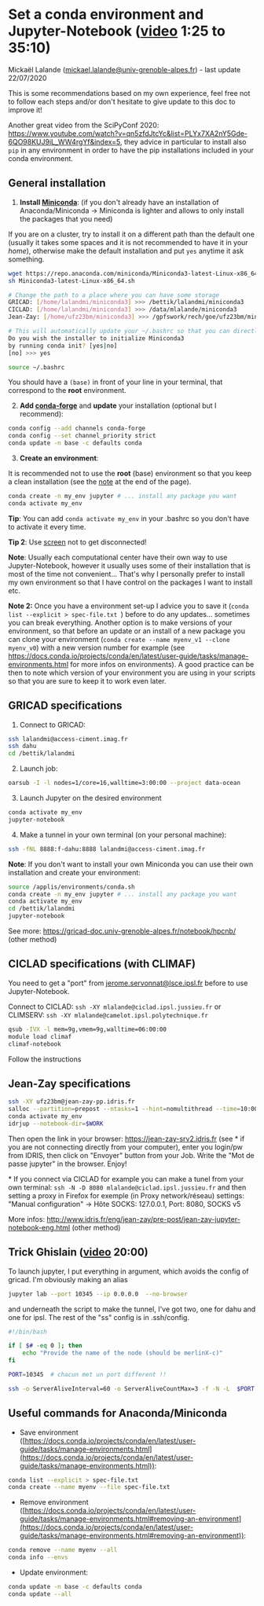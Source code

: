 # Set a conda environment and Jupyter-Notebook ([video](https://www.youtube.com/watch?v=Gb0smIc1VpM) 1:25 to 35:10)

Mickaël Lalande (mickael.lalande@univ-grenoble-alpes.fr) - last update 22/07/2020

This is some recommendations based on my own experience, feel free not to follow each steps and/or don't hesitate to give update to this doc to improve it!

Another great video from the SciPyConf 2020: https://www.youtube.com/watch?v=qn5zfdJtcYc&list=PLYx7XA2nY5Gde-6QO98KUJ9iL_WW4rgYf&index=5, they advice in particular to install also `pip` in any environment in order to have the pip installations included in your conda environment. 

## General installation

1. **Install [Miniconda](https://docs.conda.io/en/latest/miniconda.html)**:
   (if you don't already have an installation of Anaconda/Miniconda -> Miniconda is lighter and allows to only install the packages that you need)

If you are on a cluster, try to install it on a different path than the default one (usually it takes some spaces and it is not recommended to have it in your *home*), otherwise make the default installation and put `yes` anytime it ask something.
```bash
wget https://repo.anaconda.com/miniconda/Miniconda3-latest-Linux-x86_64.sh 
sh Miniconda3-latest-Linux-x86_64.sh 

# Change the path to a place where you can have some storage
GRICAD: [/home/lalandmi/miniconda3] >>> /bettik/lalandmi/miniconda3
CICLAD: [/home/lalandmi/miniconda3] >>> /data/mlalande/miniconda3
Jean-Zay: [/home/ufz23bm/miniconda3] >>> /gpfswork/rech/goe/ufz23bm/miniconda3

# This will automatically update your ~/.bashrc so that you can directly have conda in your path
Do you wish the installer to initialize Miniconda3
by running conda init? [yes|no]
[no] >>> yes

source ~/.bashrc  
```
You should have a `(base)` in front of your line in your terminal, that correspond to the **root** environment.

2.  **Add [conda-forge](https://conda-forge.org/docs/user/introduction.html)** and **update** your installation (optional but I recommend):  
```bash
conda config --add channels conda-forge  
conda config --set channel_priority strict  
conda update -n base -c defaults conda  
```
  3. **Create an environment**:

It is recommended not to use the **root** (base) environment so that you keep a clean installation (see the [note](https://conda-forge.org/docs/user/introduction.html) at the end of the page). 

```bash
conda create -n my_env jupyter # ... install any package you want
conda activate my_env
```
**Tip**: You can add `conda activate my_env` in your .bashrc so you don't have to activate it every time.

**Tip 2**: Use [screen](https://openclassrooms.com/fr/courses/43538-reprenez-le-controle-a-laide-de-linux/40849-executer-des-programmes-en-arriere-plan#/id/r-40848) not to get disconnected!

**Note**: Usually each computational center have their own way to use Jupyter-Notebook, however it usually uses some of their installation that is most of the time not convenient... That's why I personally prefer to install my own environment so that I have control on the packages I want to install etc.

**Note 2:** Once you have a environment set-up I advice you to save it (`conda list --explicit > spec-file.txt `) before to do any updates... sometimes you can break everything. Another option is to make versions of your environment, so that before an update or an install of a new package you can clone your environment (`conda create --name myenv_v1 --clone myenv_v0`) with a new version number for example (see https://docs.conda.io/projects/conda/en/latest/user-guide/tasks/manage-environments.html for more infos on environments). A good practice can be then to note which version of your environment you are using in your scripts so that you are sure to keep it to work even later.

## GRICAD specifications

1. Connect to GRICAD:

```bash
ssh lalandmi@access-ciment.imag.fr
ssh dahu
cd /bettik/lalandmi
```

2. Launch job:

```bash
oarsub -I -l nodes=1/core=16,walltime=3:00:00 --project data-ocean
```

3. Launch Jupyter on the desired environment

```bash
conda activate my_env
jupyter-notebook
```

4. Make a tunnel in your own terminal (on your personal machine):

```bash
ssh -fNL 8888:f-dahu:8888 lalandmi@access-ciment.imag.fr
```



**Note**: If you don't want to install your own Miniconda you can use their own installation and create your environment:

```bash
source /applis/environments/conda.sh
conda create -n my_env jupyter # ... install any package you want
conda activate my_env
cd /bettik/lalandmi
jupyter-notebook
```



See more: https://gricad-doc.univ-grenoble-alpes.fr/notebook/hpcnb/ (other method)



## CICLAD specifications (with CLIMAF)

You need to get a "port" from jerome.servonnat@lsce.ipsl.fr before to use Jupyter-Notebook.

Connect to CICLAD: `ssh -XY mlalande@ciclad.ipsl.jussieu.fr` or CLIMSERV: `ssh -XY mlalande@camelot.ipsl.polytechnique.fr`

```bash
qsub -IVX -l mem=9g,vmem=9g,walltime=06:00:00
module load climaf
climaf-notebook
```

Follow the instructions



## Jean-Zay specifications

```bash
ssh -XY ufz23bm@jean-zay-pp.idris.fr
salloc --partition=prepost --ntasks=1 --hint=nomultithread --time=10:00:00 -A goe@cpu srun --pty bash
conda activate my_env
idrjup --notebook-dir=$WORK
```

Then open the link in your browser: https://jean-zay-srv2.idris.fr (see * if you are not connecting directly from your computer), enter you login/pw from IDRIS, then click on "Envoyer" button from your Job. Write the "Mot de passe jupyter" in the browser. Enjoy!

\* If you connect via CICLAD for example you can make a tunel from your own terminal: `ssh -N -D 8080 mlalande@ciclad.ipsl.jussieu.fr` and then setting a proxy in Firefox for exemple (in Proxy network/réseau) settings:  "Manual configuration" -> Hôte SOCKS: 127.0.0.1, Port: 8080, SOCKS v5

More infos: http://www.idris.fr/eng/jean-zay/pre-post/jean-zay-jupyter-notebook-eng.html (other method)



## Trick Ghislain ([video](https://www.youtube.com/watch?v=Gb0smIc1VpM) 20:00)

To launch jupyter, I put everything in argument, which avoids the config of gricad. I'm obviously making an alias

```bash
jupyter lab --port 10345 --ip 0.0.0.0  --no-browser
```

and underneath the script to make the tunnel, I've got two, one for dahu and one for ipsl. The rest of the "ss" config is in .ssh/config.

```bash
#!/bin/bash

if [ $# -eq 0 ]; then
    echo "Provide the name of the node (should be merlinX-c)"
fi

PORT=10345  # chacun met un port different !!

ssh -o ServerAliveInterval=60 -o ServerAliveCountMax=3 -f -N -L  $PORT:$1:$PORT ipsl
```



## **Useful commands** for Anaconda/Miniconda

* Save environment ([https://docs.conda.io/projects/conda/en/latest/user-guide/tasks/manage-environments.html](https://docs.conda.io/projects/conda/en/latest/user-guide/tasks/manage-environments.html)): 
```bash 
conda list --explicit > spec-file.txt  
conda create --name myenv --file spec-file.txt  
```

* Remove environment ([https://docs.conda.io/projects/conda/en/latest/user-guide/tasks/manage-environments.html#removing-an-environment](https://docs.conda.io/projects/conda/en/latest/user-guide/tasks/manage-environments.html#removing-an-environment)):  
```bash 
conda remove --name myenv --all  
conda info --envs 
```

* Update environment:
```bash
conda update -n base -c defaults conda
conda update --all
```
